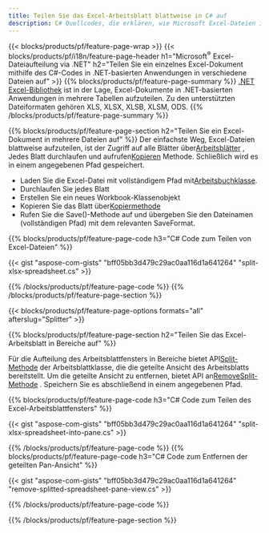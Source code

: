 ```yaml
---
title: Teilen Sie das Excel-Arbeitsblatt blattweise in C# auf
description: C# Quellcodes, die erklären, wie Microsoft Excel-Dateien in mehreren Dateien in Visual C#.NET Anwendungen aufgeteilt werden
---
```

{{< blocks/products/pf/feature-page-wrap >}}
{{< blocks/products/pf/i18n/feature-page-header h1="Microsoft<sup>&reg;</sup> Excel-Dateiaufteilung via .NET" h2="Teilen Sie ein einzelnes Excel-Dokument mithilfe des C#-Codes in .NET-basierten Anwendungen in verschiedene Dateien auf" >}}
{{% blocks/products/pf/feature-page-summary %}}
[.NET Excel-Bibliothek](/cells/de/net/) ist in der Lage, Excel-Dokumente in .NET-basierten Anwendungen in mehrere Tabellen aufzuteilen. Zu den unterstützten Dateiformaten gehören XLS, XLSX, XLSB, XLSM, ODS.
{{% /blocks/products/pf/feature-page-summary %}}

{{% blocks/products/pf/feature-page-section h2="Teilen Sie ein Excel-Dokument in mehrere Dateien auf" %}}
 Der einfachste Weg, Excel-Dateien blattweise aufzuteilen, ist der Zugriff auf alle Blätter über[Arbeitsblätter](https://reference.aspose.com/cells/net/aspose.cells/workbook/properties/worksheets) , Jedes Blatt durchlaufen und aufrufen[Kopieren](https://reference.aspose.com/cells/net/aspose.cells/worksheet/methods/copy) Methode. Schließlich wird es in einem angegebenen Pfad gespeichert.

 + Laden Sie die Excel-Datei mit vollständigem Pfad mit[Arbeitsbuchklasse](https://reference.aspose.com/cells/net/aspose.cells/workbook).
+ Durchlaufen Sie jedes Blatt
+ Erstellen Sie ein neues Workbook-Klassenobjekt
 + Kopieren Sie das Blatt über[Kopiermethode](https://reference.aspose.com/cells/net/aspose.cells/worksheet/methods/copy)
+ Rufen Sie die Save()-Methode auf und übergeben Sie den Dateinamen (vollständigen Pfad) mit dem relevanten SaveFormat.

{{% blocks/products/pf/feature-page-code h3="C# Code zum Teilen von Excel-Dateien" %}}

{{< gist "aspose-com-gists" "bff05bb3d479c29ac0aa116d1a641264" "split-xlsx-spreadsheet.cs" >}}

{{% /blocks/products/pf/feature-page-code %}}
{{% /blocks/products/pf/feature-page-section %}}

{{< blocks/products/pf/feature-page-options formats="all" afterslug="Splitter" >}}

{{% blocks/products/pf/feature-page-section h2="Teilen Sie das Excel-Arbeitsblatt in Bereiche auf" %}}

 Für die Aufteilung des Arbeitsblattfensters in Bereiche bietet API[Split-Methode](https://reference.aspose.com/cells/net/aspose.cells/worksheet/methods/split) der Arbeitsblattklasse, die die geteilte Ansicht des Arbeitsblatts bereitstellt. Um die geteilte Ansicht zu entfernen, bietet API an[RemoveSplit-Methode](https://reference.aspose.com/cells/net/aspose.cells/worksheet/methods/removesplit) . Speichern Sie es abschließend in einem angegebenen Pfad.

{{% blocks/products/pf/feature-page-code h3="C# Code zum Teilen des Excel-Arbeitsblattfensters" %}}

{{< gist "aspose-com-gists" "bff05bb3d479c29ac0aa116d1a641264" "split-xlsx-spreadsheet-into-pane.cs" >}}

{{% /blocks/products/pf/feature-page-code %}}
{{% blocks/products/pf/feature-page-code h3="C# Code zum Entfernen der geteilten Pan-Ansicht" %}}

{{< gist "aspose-com-gists" "bff05bb3d479c29ac0aa116d1a641264" "remove-splitted-spreadsheet-pane-view.cs" >}}

{{% /blocks/products/pf/feature-page-code %}}

{{% /blocks/products/pf/feature-page-section %}}
